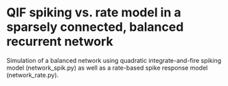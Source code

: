 QIF spiking vs. rate model in a sparsely connected, balanced recurrent network
==============

Simulation of a balanced network using quadratic integrate-and-fire spiking model (network_spik.py) as well as a rate-based spike response model (network_rate.py).

